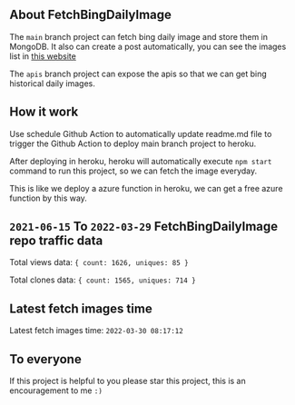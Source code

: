 ## About FetchBingDailyImage

The `main` branch project can fetch bing daily image and store them in MongoDB.
It also can create a post automatically, you can see the images list in [this website](https://oursalbum.netlify.app)

The `apis` branch project can expose the apis so that we can get bing historical daily images.

## How it work

Use schedule Github Action to automatically update readme.md file to trigger the Github Action to deploy main branch project to heroku.

After deploying in heroku, heroku will automatically execute `npm start` command to run this project, so we can fetch the image everyday.

This is like we deploy a azure function in heroku, we can get a free azure function by this way.

## `2021-06-15` To `2022-03-29` FetchBingDailyImage repo traffic data

Total views data: `{ count: 1626, uniques: 85 }`

Total clones data: `{ count: 1565, uniques: 714 }`

## Latest fetch images time

Latest fetch images time: `2022-03-30 08:17:12`

## To everyone

If this project is helpful to you please star this project, this is an encouragement to me `:)`




